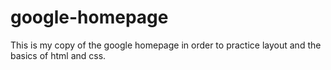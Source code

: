 # google-homepage
This is my copy of the google homepage in order to practice layout and the basics of html and css.